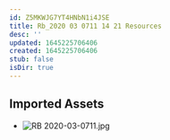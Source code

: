 ```yaml
---
id: Z5MKWJG7YT4HNbN1i4JSE
title: Rb_2020 03 0711 14 21 Resources
desc: ''
updated: 1645225706406
created: 1645225706406
stub: false
isDir: true
---
```

## Imported Assets
- ![RB 2020-03-0711.jpg](/assets/rb-2020-03-0711.jpg)
